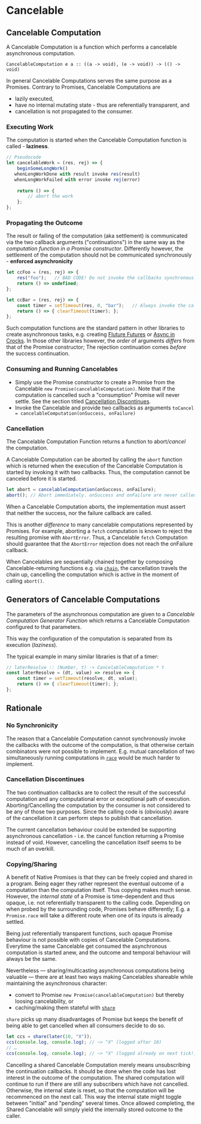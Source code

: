 Cancelable
===========

Cancelable Computation
-----------------------

A Cancelable Computation is a function which performs a cancelable asynchronous computation. 

`CancelableComputation e a :: ((a -> void), (e -> void)) -> (() -> void)`

In general Cancelable Computations serves the same purpose as a Promises. Contrary to Promises, Cancelable Computations are

- lazily executed,
- have no internal mutating state - thus are referentially transparent, and
- cancellation is not propagated to the consumer. 

### Executing Work
The computation is started when the Cancelable Computation function is called - **laziness**.

```javascript
// Pseudocode
let cancelableWork = (res, rej) => {
	beginSomeLongWork()  
   whenLongWorkDone with result invoke res(result)
   whenLongWorkFailed with error invoke rej(error)
   
	return () => {
		// abort the work
	};
};
```

### Propagating the Outcome
The result or failing of the computation (aka settlement) is communicated via the two callback arguments ("continuations") in the same way as the *computation function in a Promise constructor*. Differently however, the settlement of the computation should not be communicated synchronously - **enforced asynchronicity**

```javascript
let ccFoo = (res, rej) => { 
	res("foo");   // BAD CODE! Do not invoke the callbacks synchronously!  
	return () => undefined; 
};

let ccBar = (res, rej) => { 
	const timer = setTimeout(res, 0, "bar");   // Always invoke the callbacks asynchronously!  
	return () => { clearTimeout(timer); }; 
};
```

Such computation functions are the standard pattern in other libraries to create asynchronous tasks, e.g. creating [Fluture Futures](https://github.com/fluture-js/Fluture#creating-futures) or [Async in Crocks](https://crocks.dev/docs/crocks/Async.html#construction). In those other libraries however, the *order* of arguments *differs* from that of the Promise constructor; The rejection continuation comes *before* the success continuation.

### Consuming and Running Cancelables

- Simply use the Promise constructor to create a Promise from the Cancelable `new Promise(cancelableComputation)`.
  Note that if the computation is cancelled such a "consumption" Promise will never settle. See the section titled [Cancellation Discontinues](#cancellation-discontinues).
- Invoke the Cancelable and provide two callbacks as arguments `toCancel = cancelableComputation(onSuccess, onFailure)`


### Cancellation

The Cancelable Computation Function returns a function to abort/*cancel* the computation. 

A Cancelable Computation can be aborted by calling the `abort` function which is returned when the execution of the Cancelable Computation is started by invoking it with two callbacks. Thus, the computation cannot be canceled before it is started.

```javascript
let abort = cancelableComputation(onSuccess, onFailure);
abort(); // Abort immediately. onSuccess and onFailure are never called
```

When a Cancelable Computation aborts, the implementation must assert that neither the success, nor the failure callback are called. 

This is another *difference* to many cancelable computations represented by Promises. For example, aborting a `fetch` computation is known to reject the resulting promise with `AbortError`. Thus, a Cancelable `fetch` Computation should guarantee that the `AbortError` rejection does not reach the onFailure callback. 

When Cancelables are sequentially chained together by composing Cancelable-returning functions e.g. via [`chain`](cancelable-api.md#chainf-cancelable), the cancellation travels the chain up, cancelling the computation which is active in the moment of calling `abort()`.


Generators of Cancelable Computations
-------------------------

The parameters of the asynchronous computation are given to a *Cancelable Computation Generator Function* which returns a Cancelable Computation configured to that parameters.

This way the configuration of the computation is separated from its execution (*laziness*).

The typical example in many similar libraries is that of a timer:

```javascript
// laterResolve :: (Number, t) -> CancelableComputation * t
const laterResolve = (dt, value) => resolve => {
    const timer = setTimeout(resolve, dt, value);
    return () => { clearTimeout(timer); };
};
```

Rationale
---------

### No Synchronicity

The reason that a Cancelable Computation cannot synchronously invoke the callbacks with the outcome of the computation, is that otherwise certain combinators were not possible to implement. E.g. mutual cancellation of two simultaneously running computations in [`race`](cancelable-api.md#racecancelablea-cancelableb) would be much harder to implement. 

### Cancellation Discontinues

The two continuation callbacks are to collect the result of the successful computation and any computational error or exceptional path of execution. Aborting/Cancelling the computation by the consumer is not considered to be any of those two purposes. Since the calling code is (obviously) aware of the cancellation it can perform steps to publish that cancellation.

The current cancellation behaviour could be extended be supporting asynchronous cancellation - i.e. the cancel function returning a Promise instead of void. However, cancelling the cancellation itself seems to be much of an overkill.

### Copying/Sharing

A benefit of Native Promises is that they can be freely copied and shared in a program. Being eager they rather represent the eventual outcome of a computation than the computation itself. Thus copying makes much sense. However, the *internal state* of a Promise is time-dependent and thus opaque, i.e. not referentially transparent to the calling code. Depending on when probed by the surrounding code, Promises behave differently; E.g. a `Promise.race` will take a different route when one of its inputs is already settled.

Being just referentially transparent functions, such opaque Promise behaviour is not possible with copies of Cancelable Computations. Everytime the same Cancelable get consumed the asynchronous computation is started anew, and the outcome and temporal behaviour will always be the same.

Nevertheless — sharing/multicasting asynchronous computations being valuable — there are at least two ways making Cancelables shareable while maintaining the asynchronous character:

- convert to Promise `new Promise(cancelableComputation)` but thereby loosing cancelability, or
- caching/making them stateful with [`share`](cancelable-api.md#sharecancelable)

`share` picks up many disadvantages of Promise but keeps the benefit of being able to get cancelled when all consumers decide to do so.

```javascript
let ccs = share(later(10, "X"));
ccs(console.log, console.log); // ~> "X" (logged after 10)
// …
ccs(console.log, console.log); // ~> "X" (logged already on next tick!)
```

Cancelling a shared Cancelable Computation merely means unsubscribing the continuation callbacks. It should be done when the code has lost interest in the outcome of the computation. The shared computation will continue to run if there are still any subscribers which have not cancelled. Otherwise, the internal state is reset, so that the computation will be recommenced on the next call. This way the internal state might toggle between "initial" and "pending" several times. Once allowed completing, the Shared Cancelable will simply yield the internally stored outcome to the caller.
